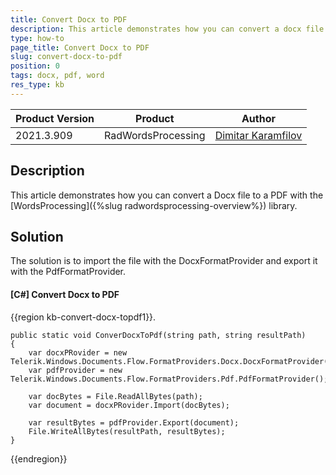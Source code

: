 ```yaml
---
title: Convert Docx to PDF
description: This article demonstrates how you can convert a docx file to a PDF with the WordsProcessing library.
type: how-to 
page_title: Convert Docx to PDF
slug: convert-docx-to-pdf
position: 0
tags: docx, pdf, word
res_type: kb
---
```


|Product Version|Product|Author|
|----|----|----|
|2021.3.909|RadWordsProcessing|[Dimitar Karamfilov](https://www.telerik.com/blogs/author/dimitar-karamfilov)|

## Description

This article demonstrates how you can convert a Docx file to a PDF with the [WordsProcessing]({%slug radwordsprocessing-overview%}) library.

## Solution

The solution is to import the file with the DocxFormatProvider and export it with the PdfFormatProvider. 

#### [C#] Convert Docx to PDF

{{region kb-convert-docx-topdf1}}.

    public static void ConverDocxToPdf(string path, string resultPath)
    {
        var docxPRovider = new Telerik.Windows.Documents.Flow.FormatProviders.Docx.DocxFormatProvider();
        var pdfProvider = new Telerik.Windows.Documents.Flow.FormatProviders.Pdf.PdfFormatProvider();
    
        var docBytes = File.ReadAllBytes(path);
        var document = docxPRovider.Import(docBytes);
    
        var resultBytes = pdfProvider.Export(document);
        File.WriteAllBytes(resultPath, resultBytes);
    }

{{endregion}}

